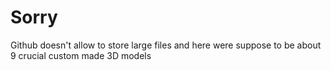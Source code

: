 # Sorry
Github doesn't allow to store large files and here were suppose to be about 9 crucial custom made 3D models
